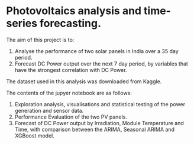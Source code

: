 # Photovoltaics analysis and time-series forecasting.

The aim of this project is to:
1. Analyse the performance of two solar panels in India over a 35 day period.
2. Forecast DC Power output over the next 7 day period, by variables that have the strongest correlation with DC Power.

The dataset used in this analysis was downloaded from Kaggle.

The contents of the jupyer notebook are as follows:
1. Exploration analysis, visualisations and statistical testing of the power generation and sensor data.
2. Performance Evaluation of the two PV panels.
3. Forecast of DC Power output by Irradiation, Module Temperature and Time, with comparison between the ARIMA, Seasonal ARIMA and XGBoost model.
